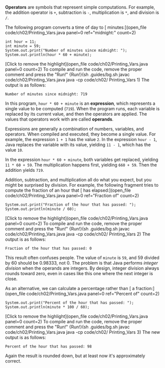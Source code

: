 **Operators** are symbols that represent simple computations. For example, the addition operator is `+`, subtraction is `-`, multiplication is `*`, and division is `/`.

The following program converts a time of day to [ minutes:](open_file code/ch02/Printing_Vars.java panel=0 ref="midnight:" count=2)


```code
int hour = 11;
int minute = 59;
System.out.print("Number of minutes since midnight: ");
System.out.println(hour * 60 + minute);
```

[Click to remove the highlight](open_file code/ch02/Printing_Vars.java panel=0 count=2)
 To compile and run the code, remove the proper comment and press the "Run!"
{Run!}(sh .guides/bg.sh javac code/ch02/Printing_Vars.java java -cp code/ch02/ Printing_Vars 1)
 The output is as follows:

```code
Number of minutes since midnight: 719
```


In this program, `hour * 60 + minute` is an **expression**, which represents a single value to be computed (`719`). When the program runs, each variable is replaced by its current value, and then the operators are applied. The values that operators work with are called **operands**.

Expressions are generally a combination of numbers, variables, and operators. When compiled and executed, they become a single value. For example, the expression `1 + 1` has the value `2`. In the expression `hour - 1`, Java replaces the variable with its value, yielding `11 - 1`, which has the value `10`.

In the expression `hour * 60 + minute`, both variables get replaced, yielding `11 * 60 + 59`. The multiplication happens first, yielding `660 + 59`. Then the addition yields `719`.

Addition, subtraction, and multiplication all do what you expect, but you might be surprised by division. For example, the following fragment tries to compute the fraction of an hour that [  has elapsed:](open_file code/ch02/Printing_Vars.java panel=0 ref="Fraction of" count=2)


```code
System.out.print("Fraction of the hour that has passed: ");
System.out.println(minute / 60);
```

[Click to remove the highlight](open_file code/ch02/Printing_Vars.java panel=0 count=2)
 To compile and run the code, remove the proper comment and press the "Run!"
{Run!}(sh .guides/bg.sh javac code/ch02/Printing_Vars.java java -cp code/ch02/ Printing_Vars 2)
 The output is as follows:

```code
Fraction of the hour that has passed: 0
```


This result often confuses people. The value of `minute` is `59`, and 59 divided by 60 should be 0.98333, not 0. The problem is that Java performs *integer division* when the operands are integers. By design, integer division always rounds toward zero, even in cases like this one where the next integer is close.

As an alternative, we can calculate a percentage rather than [ a fraction:](open_file code/ch02/Printing_Vars.java panel=0 ref="Percent of" count=2)


```code
System.out.print("Percent of the hour that has passed: ");
System.out.println(minute * 100 / 60);
```

[Click to remove the highlight](open_file code/ch02/Printing_Vars.java panel=0 count=2)
 To compile and run the code, remove the proper comment and press the "Run!"
{Run!}(sh .guides/bg.sh javac code/ch02/Printing_Vars.java java -cp code/ch02/ Printing_Vars 3)
 The new output is as follows:

```code
Percent of the hour that has passed: 98
```

Again the result is rounded down, but at least now it's approximately correct.